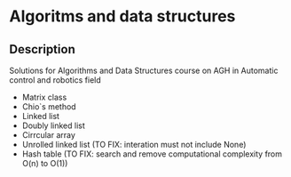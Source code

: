 # Algoritms and data structures
## Description
Solutions for Algorithms and Data Structures course on AGH in Automatic control and robotics field  
- Matrix class
- Chio`s method
- Linked list
- Doubly linked list
- Cirrcular array
- Unrolled linked list (TO FIX: interation must not include None)
- Hash table (TO FIX: search and remove computational complexity from O(n) to O(1))
